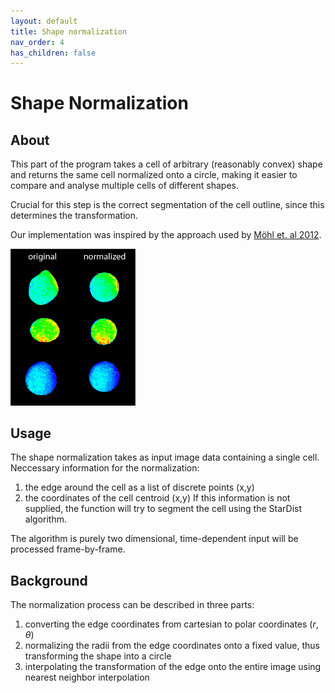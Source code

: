 ```yaml
---
layout: default
title: Shape normalization
nav_order: 4
has_children: false
---
```



# Shape Normalization
## About

This part of the program takes a cell of arbitrary (reasonably convex) shape and returns the same cell normalized onto 
a circle, making it easier to compare and analyse multiple cells of different shapes.

Crucial for this step is the correct segmentation of the cell outline, 
since this determines the transformation.

Our implementation was inspired by the approach used by [Möhl et. al 2012](https://doi.org/10.1242/jcs.090746).

<img src="../assets/img/normalization.jpg" width="200">

## Usage

The shape normalization takes as input image data containing a single cell. 
Neccessary information for the normalization:
1. the edge around the cell as a list of discrete points (x,y)
2. the coordinates of the cell centroid (x,y)
If this information is not supplied, the function will try to segment the cell using the StarDist algorithm.


The algorithm is purely two dimensional, time-dependent input will be processed frame-by-frame.

## Background

The normalization process can be described in three parts:

1. converting the edge coordinates from cartesian to polar coordinates $(r, \theta)$
2. normalizing the radii from the edge coordinates onto a fixed value, thus transforming the shape into a circle
3. interpolating the transformation of the edge onto the entire image using nearest neighbor interpolation